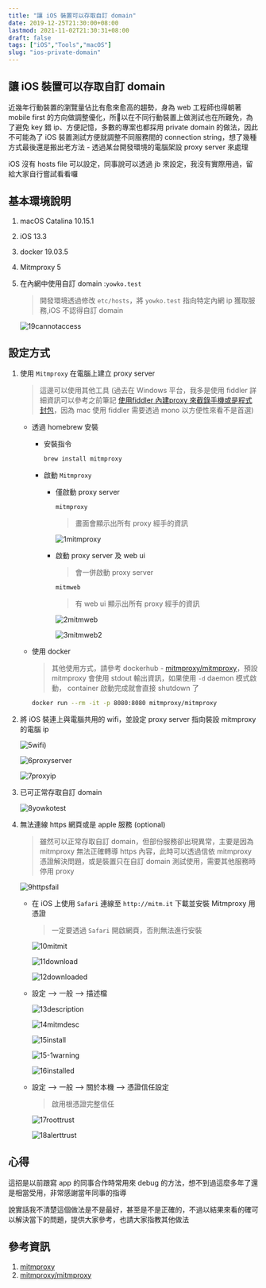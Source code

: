 ```yaml
---
title: "讓 iOS 裝置可以存取自訂 domain"
date: 2019-12-25T21:30:00+08:00
lastmod: 2021-11-02T21:30:31+08:00
draft: false
tags: ["iOS","Tools","macOS"]
slug: "ios-private-domain"
---
```


## 讓 iOS 裝置可以存取自訂 domain

近幾年行動裝置的瀏覽量佔比有愈來愈高的趨勢，身為 web 工程師也得朝著 mobile first 的方向做調整優化，所以在不同行動裝置上做測試也在所難免，為了避免 key 錯 ip、方便記憶，多數的專案也都採用 private domain 的做法，因此不可能為了 iOS 裝置測試方便就調整不同服務間的 connection string，想了幾種方式最後還是搬出老方法 - 透過某台開發環境的電腦架設 proxy server 來處理

iOS 沒有 hosts file 可以設定，同事說可以透過 jb 來設定，我沒有實際用過，留給大家自行嘗試看看囉

## 基本環境說明

1. macOS Catalina 10.15.1
2. iOS 13.3
3. docker 19.03.5
4. Mitmproxy 5
5. 在內網中使用自訂 domain :`yowko.test`

    > 開發環境透過修改 `etc/hosts`，將 `yowko.test` 指向特定內網 ip 獲取服務,iOS 不認得自訂 domain

    ![19cannotaccess](https://user-images.githubusercontent.com/3851540/71453405-0c348d80-27c6-11ea-87e9-66616d444088.png)

## 設定方式

1. 使用 `Mitmproxy` 在電腦上建立 proxy server

    > 這邊可以使用其他工具 (過去在 Windows 平台，我多是使用 fiddler 詳細資訊可以參考之前筆記 [使用fiddler 內建proxy 來截錄手機或是程式封包](/fiddler-proxy-collect-traffic/)，因為 mac 使用 fiddler 需要透過 mono 以方便性來看不是首選)

    - 透過 homebrew 安裝

        - 安裝指令

            ```bash
            brew install mitmproxy
            ```

        - 啟動 `Mitmproxy`

            - 僅啟動 proxy server

                ```bash
                mitmproxy
                ```

                > 畫面會顯示出所有 proxy 經手的資訊

                ![1mitmproxy](https://user-images.githubusercontent.com/3851540/71447427-5cc9cd80-2769-11ea-90a8-cd918b9a2d9b.png)

            - 啟動 proxy server 及 web ui

                > 會一併啟動 proxy server

                ```bash
                mitmweb
                ```

                > 有 web ui 顯示出所有 proxy 經手的資訊

                ![2mitmweb](https://user-images.githubusercontent.com/3851540/71447428-5d626400-2769-11ea-9d0f-e38e122a84c5.png)

                ![3mitmweb2](https://user-images.githubusercontent.com/3851540/71447429-5d626400-2769-11ea-90fa-837b5798e905.png)

    - 使用 docker

        > 其他使用方式，請參考 dockerhub - [mitmproxy/mitmproxy](https://hub.docker.com/r/mitmproxy/mitmproxy/)，預設 mitmproxy 會使用 stdout 輸出資訊，如果使用 `-d` daemon 模式啟動， container 啟動完成就會直接 shutdown 了

        ```bash
        docker run --rm -it -p 8080:8080 mitmproxy/mitmproxy
        ```

2. 將 iOS 裝連上與電腦共用的 wifi，並設定 proxy server 指向裝設 mitmproxy 的電腦 ip

    ![5wifi](https://user-images.githubusercontent.com/3851540/71447523-3ce6d980-276a-11ea-9504-92dc11ebdf05.PNG))

    ![6proxyserver](https://user-images.githubusercontent.com/3851540/71447431-5dfafa80-2769-11ea-9d8a-81ed64e77aa5.png)

    ![7proxyip](https://user-images.githubusercontent.com/3851540/71447432-5dfafa80-2769-11ea-80f5-b48db9010dbe.png)

3. 已可正常存取自訂 domain

    ![8yowkotest](https://user-images.githubusercontent.com/3851540/71447433-5dfafa80-2769-11ea-80ec-7cdbf7d0a34e.png)

4. 無法連線 https 網頁或是 apple 服務 (optional)

    > 雖然可以正常存取自訂 domain，但部份服務卻出現異常，主要是因為 mitmproxy 無法正確轉導 https 內容，此時可以透過信依 mitmproxy 憑證解決問題，或是裝置只在自訂 domain 測試使用，需要其他服務時停用 proxy

    ![9httpsfail](https://user-images.githubusercontent.com/3851540/71447434-5dfafa80-2769-11ea-909b-a41e1b5f7dca.png)

    - 在 iOS 上使用 `Safari` 連線至 `http://mitm.it` 下載並安裝 Mitmproxy 用憑證

        > 一定要透過 `Safari` 開啟網頁，否則無法進行安裝

        ![10mitmit](https://user-images.githubusercontent.com/3851540/71447435-5e939100-2769-11ea-9285-9e1a65649e3d.png)

        ![11download](https://user-images.githubusercontent.com/3851540/71447436-5e939100-2769-11ea-819f-19724efbecf7.png)

        ![12downloaded](https://user-images.githubusercontent.com/3851540/71447437-5e939100-2769-11ea-82a2-0f100aa78109.png)

    - 設定 --> 一般 --> 描述檔

        ![13description](https://user-images.githubusercontent.com/3851540/71447438-5f2c2780-2769-11ea-98d5-46e981bbdee1.png)

        ![14mitmdesc](https://user-images.githubusercontent.com/3851540/71447439-5f2c2780-2769-11ea-9729-999548f4d3ca.png)

        ![15install](https://user-images.githubusercontent.com/3851540/71447441-5f2c2780-2769-11ea-9c2a-2c24df11a80b.png)

        ![15-1warning](https://user-images.githubusercontent.com/3851540/71447440-5f2c2780-2769-11ea-8c3b-d12927dc9ede.png)

        ![16installed](https://user-images.githubusercontent.com/3851540/71447442-5fc4be00-2769-11ea-8344-4b15c001e62e.png)

    - 設定 --> 一般 --> 關於本機 --> 憑證信任設定

        > 啟用根憑證完整信任

        ![17roottrust](https://user-images.githubusercontent.com/3851540/71447443-5fc4be00-2769-11ea-9c0e-c84da3561dd9.png)

        ![18alerttrust](https://user-images.githubusercontent.com/3851540/71447444-5fc4be00-2769-11ea-86c9-fd33dddaa78f.png)

## 心得

這招是以前跟寫 app 的同事合作時常用來 debug 的方法，想不到過這麼多年了還是相當受用，非常感謝當年同事的指導

說實話我不清楚這個做法是不是最好，甚至是不是正確的，不過以結果來看的確可以解決當下的問題，提供大家參考，也請大家指教其他做法

## 參考資訊

1. [mitmproxy](https://mitmproxy.org/)
2. [mitmproxy/mitmproxy](https://hub.docker.com/r/mitmproxy/mitmproxy/)
